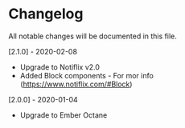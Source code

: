 # Changelog
All notable changes will be documented in this file.

[2.1.0] - 2020-02-08
* Upgrade to Notiflix v2.0
* Added Block components - For mor info (https://www.notiflix.com/#Block)

[2.0.0] - 2020-01-04
* Upgrade to Ember Octane
